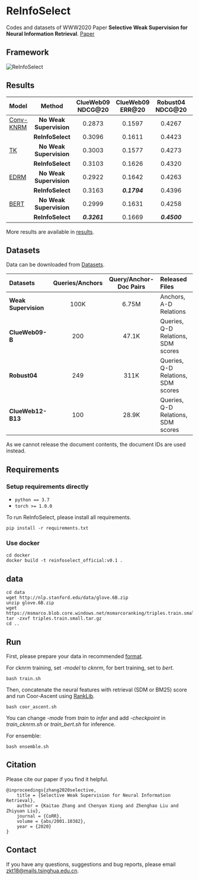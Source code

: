 # ReInfoSelect
Codes and datasets of WWW2020 Paper **Selective Weak Supervision for Neural Information Retrieval**. [Paper](https://arxiv.org/pdf/2001.10382.pdf)

## Framework

![ReInfoSelect](./ReInfoSelect.png)

## Results

|Model|Method|ClueWeb09 NDCG@20|ClueWeb09 ERR@20|Robust04 NDCG@20|Robust04 ERR@20|ClueWeb12 NDCG@20|ClueWeb12 ERR@20|
|:----|:----:|:---------------:|:--------------:|:--------------:|:-------------:|:---------------:|:--------------:|
|[Conv-KNRM](http://www.cs.cmu.edu/~zhuyund/papers/WSDM_2018_Dai.pdf)|**No Weak Supervision**|0.2873|0.1597|0.4267|0.1168|0.1123|0.0915|
||**ReInfoSelect**|0.3096|0.1611|0.4423|0.1202|0.1225|***0.1044***|
|[TK](https://arxiv.org/pdf/1912.01385.pdf)|**No Weak Supervision**|0.3003|0.1577|0.4273|0.1163|0.1192|0.0991|
||**ReInfoSelect**|0.3103|0.1626|0.4320|0.1183|***0.1297***|0.1043|
|[EDRM](https://www.aclweb.org/anthology/P18-1223.pdf)|**No Weak Supervision**|0.2922|0.1642|0.4263|0.1158|0.1119|0.0910|
||**ReInfoSelect**|0.3163|***0.1794***|0.4396|0.1208|0.1215|0.0980|
|[BERT](https://arxiv.org/pdf/1810.04805.pdf)|**No Weak Supervision**|0.2999|0.1631|0.4258|0.1163|0.1190|0.0963|
||**ReInfoSelect**|***0.3261***|0.1669|***0.4500***|***0.1220***|0.1276|0.0997|

More results are available in [results](./results).

## Datasets
Data can be downloaded from [Datasets](https://cloud.tsinghua.edu.cn/d/77741ef1c1704866814a/).

|Datasets|Queries/Anchors|Query/Anchor-Doc Pairs|Released Files|
|:-------|:-------------:|:--------------------:|:-------------|
|**Weak Supervision**|100K|6.75M|Anchors, A-D Relations|
|**ClueWeb09-B**|200|47.1K|Queries, Q-D Relations, SDM scores|
|**Robust04**|249|311K|Queries, Q-D Relations, SDM scores|
|**ClueWeb12-B13**|100|28.9K|Queries, Q-D Relations, SDM scores|

As we cannot release the document contents, the document IDs are used instead.

## Requirements

### Setup requirements directly
* `python == 3.7`
* `torch >= 1.0.0`

To run ReInfoSelect, please install all requirements.
```
pip install -r requirements.txt
```

### Use docker

```
cd docker
docker build -t reinfoselect_official:v0.1 .
```

## data
```
cd data
wget http://nlp.stanford.edu/data/glove.6B.zip
unzip glove.6B.zip
wget https://msmarco.blob.core.windows.net/msmarcoranking/triples.train.small.tar.gz
tar -zxvf triples.train.small.tar.gz
cd ..
```

## Run
First, please prepare your data in recommended [format](./data).

For cknrm training, set *-model* to *cknrm*, for bert training, set to *bert*.
```
bash train.sh
```

Then, concatenate the neural features with retrieval (SDM or BM25) score and run Coor-Ascent using [RankLib](https://sourceforge.net/p/lemur/wiki/RankLib/).
```
bash coor_ascent.sh
```

You can change *-mode* from *train* to *infer* and add *-checkpoint* in *train_cknrm.sh* or *train_bert.sh* for inference.

For ensemble:
```
bash ensemble.sh
```

## Citation
Please cite our paper if you find it helpful.

```
@inproceedings{zhang2020selective,
    title = {Selective Weak Supervision for Neural Information Retrieval},
    author = {Kaitao Zhang and Chenyan Xiong and Zhenghao Liu and Zhiyuan Liu},
    journal = {CoRR},
    volume = {abs/2001.10382},
    year = {2020}
}
```

## Contact
If you have any questions, suggestions and bug reports, please email zkt18@mails.tsinghua.edu.cn.

